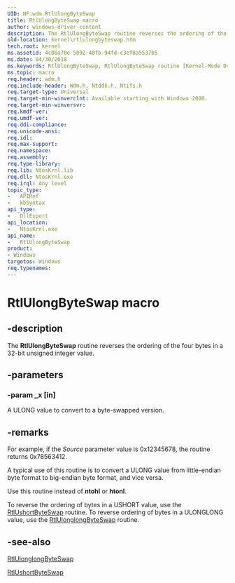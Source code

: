 ```yaml
---
UID: NF:wdm.RtlUlongByteSwap
title: RtlUlongByteSwap macro
author: windows-driver-content
description: The RtlUlongByteSwap routine reverses the ordering of the four bytes in a 32-bit unsigned integer value.
old-location: kernel\rtlulongbyteswap.htm
tech.root: kernel
ms.assetid: 4c08a70e-5092-40fb-94fd-c3ef8a5537b5
ms.date: 04/30/2018
ms.keywords: RtlUlongByteSwap, RtlUlongByteSwap routine [Kernel-Mode Driver Architecture], k109_0d4753a3-859a-429f-bd07-66669f1b46e8.xml, kernel.rtlulongbyteswap, wdm/RtlUlongByteSwap
ms.topic: macro
req.header: wdm.h
req.include-header: Wdm.h, Ntddk.h, Ntifs.h
req.target-type: Universal
req.target-min-winverclnt: Available starting with Windows 2000.
req.target-min-winversvr: 
req.kmdf-ver: 
req.umdf-ver: 
req.ddi-compliance: 
req.unicode-ansi: 
req.idl: 
req.max-support: 
req.namespace: 
req.assembly: 
req.type-library: 
req.lib: NtosKrnl.lib
req.dll: NtosKrnl.exe
req.irql: Any level
topic_type:
-	APIRef
-	kbSyntax
api_type:
-	DllExport
api_location:
-	NtosKrnl.exe
api_name:
-	RtlUlongByteSwap
product:
- Windows
targetos: Windows
req.typenames: 
---
```


# RtlUlongByteSwap macro


## -description


The <b>RtlUlongByteSwap</b> routine reverses the ordering of the four bytes in a 32-bit unsigned integer value.


## -parameters




### -param _x [in]

A ULONG value to convert to a byte-swapped version.



## -remarks



For example, if the <i>Source</i> parameter value is 0x12345678, the routine returns 0x78563412.

A typical use of this routine is to convert a ULONG value from little-endian byte format to big-endian byte format, and vice versa.

Use this routine instead of <b>ntohl</b> or <b>htonl</b>.

To reverse the ordering of bytes in a USHORT value, use the <a href="https://msdn.microsoft.com/library/windows/hardware/ff563016">RtlUshortByteSwap</a> routine. To reverse ordering of bytes in a ULONGLONG value, use the <a href="https://msdn.microsoft.com/library/windows/hardware/ff562890">RtlUlonglongByteSwap</a> routine.




## -see-also




<a href="https://msdn.microsoft.com/library/windows/hardware/ff562890">RtlUlonglongByteSwap</a>



<a href="https://msdn.microsoft.com/library/windows/hardware/ff563016">RtlUshortByteSwap</a>
 

 


